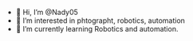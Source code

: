 - 👋 Hi, I’m @Nady05
- 👀 I’m interested in phtographt, robotics, automation
- 🌱 I’m currently learning Robotics and automation.

<!---
Nady05/Nady05 is a ✨ special ✨ repository because its `README.md` (this file) appears on your GitHub profile.
You can click the Preview link to take a look at your changes.
--->
